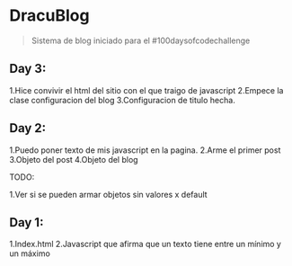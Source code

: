 # DracuBlog

>Sistema de blog iniciado para el #100daysofcodechallenge

## Day 3:

1.Hice convivir el html del sitio con el que traigo de javascript
2.Empece la clase configuracion del blog
3.Configuracion de titulo hecha.

## Day 2:

1.Puedo poner texto de mis javascript en la pagina.
2.Arme el primer post
3.Objeto del post
4.Objeto del blog

TODO: 

1.Ver si se pueden armar objetos sin valores x default


## Day 1:

1.Index.html
2.Javascript que afirma que un texto tiene entre un mínimo y un máximo